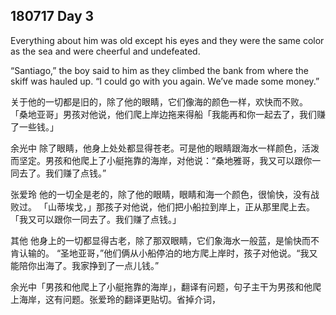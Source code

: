 ## 180717 Day 3

Everything about him was old except his eyes and they were the same color as the sea and were cheerful and undefeated.

“Santiago,” the boy said to him as they climbed the bank from where the skiff was hauled up. “I could go with you again. We’ve made some money.”

关于他的一切都是旧的，除了他的眼睛，它们像海的颜色一样，欢快而不败。
「桑地亚哥」男孩对他说，他们爬上岸边拖来得船「我能再和你一起去了，我们赚了一些钱。」

余光中
除了眼睛，他身上处处都显得苍老。可是他的眼睛跟海水一样颜色，活泼而坚定。男孩和他爬上了小艇拖靠的海岸，对他说：“桑地雅哥，我又可以跟你一同去了。我们赚了点钱。”

张爱玲
他的一切全是老的，除了他的眼睛，眼睛和海一个颜色，很愉快，没有战败过。
「山蒂埃戈，」那孩子对他说，他们把小船拉到岸上，正从那里爬上去。「我又可以跟你一同去了。我们赚了点钱。」

其他
他身上的一切都显得古老，除了那双眼睛，它们象海水一般蓝，是愉快而不肯认输的。
“圣地亚哥，”他们俩从小船停泊的地方爬上岸时，孩子对他说。“我又能陪你出海了。我家挣到了一点儿钱。”

余光中「男孩和他爬上了小艇拖靠的海岸」，翻译有问题，句子主干为男孩和他爬上海岸，这有问题。张爱玲的翻译更贴切。省掉介词，
